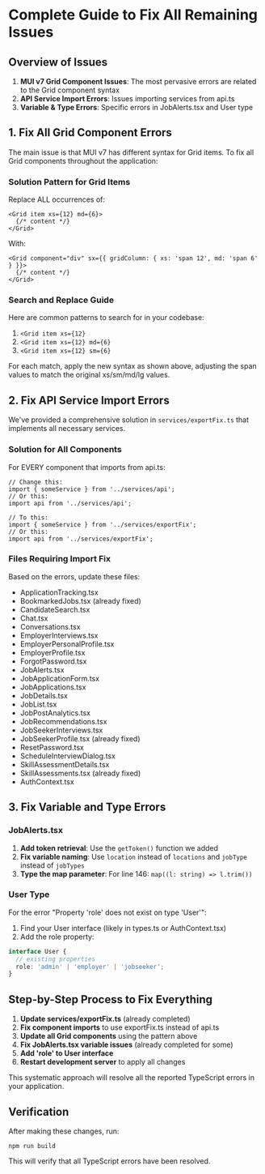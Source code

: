 # Complete Guide to Fix All Remaining Issues

## Overview of Issues

1. **MUI v7 Grid Component Issues**: The most pervasive errors are related to the Grid component syntax
2. **API Service Import Errors**: Issues importing services from api.ts
3. **Variable & Type Errors**: Specific errors in JobAlerts.tsx and User type

## 1. Fix All Grid Component Errors

The main issue is that MUI v7 has different syntax for Grid items. To fix all Grid components throughout the application:

### Solution Pattern for Grid Items

Replace ALL occurrences of:
```tsx
<Grid item xs={12} md={6}>
  {/* content */}
</Grid>
```

With:
```tsx
<Grid component="div" sx={{ gridColumn: { xs: 'span 12', md: 'span 6' } }}>
  {/* content */}
</Grid>
```

### Search and Replace Guide

Here are common patterns to search for in your codebase:

1. `<Grid item xs={12}`
2. `<Grid item xs={12} md={6}`
3. `<Grid item xs={12} sm={6}`

For each match, apply the new syntax as shown above, adjusting the span values to match the original xs/sm/md/lg values.

## 2. Fix API Service Import Errors

We've provided a comprehensive solution in `services/exportFix.ts` that implements all necessary services.

### Solution for All Components

For EVERY component that imports from api.ts:

```tsx
// Change this:
import { someService } from '../services/api';
// Or this:
import api from '../services/api';

// To this:
import { someService } from '../services/exportFix';
// Or this:
import api from '../services/exportFix';
```

### Files Requiring Import Fix

Based on the errors, update these files:
- ApplicationTracking.tsx
- BookmarkedJobs.tsx (already fixed)
- CandidateSearch.tsx
- Chat.tsx
- Conversations.tsx
- EmployerInterviews.tsx
- EmployerPersonalProfile.tsx
- EmployerProfile.tsx
- ForgotPassword.tsx
- JobAlerts.tsx
- JobApplicationForm.tsx
- JobApplications.tsx
- JobDetails.tsx
- JobList.tsx
- JobPostAnalytics.tsx
- JobRecommendations.tsx
- JobSeekerInterviews.tsx
- JobSeekerProfile.tsx (already fixed)
- ResetPassword.tsx
- ScheduleInterviewDialog.tsx
- SkillAssessmentDetails.tsx
- SkillAssessments.tsx (already fixed)
- AuthContext.tsx

## 3. Fix Variable and Type Errors

### JobAlerts.tsx
1. **Add token retrieval**: Use the `getToken()` function we added
2. **Fix variable naming**: Use `location` instead of `locations` and `jobType` instead of `jobTypes`
3. **Type the map parameter**: For line 146: `map((l: string) => l.trim())`

### User Type
For the error "Property 'role' does not exist on type 'User'":

1. Find your User interface (likely in types.ts or AuthContext.tsx)
2. Add the role property:
```typescript
interface User {
  // existing properties
  role: 'admin' | 'employer' | 'jobseeker';
}
```

## Step-by-Step Process to Fix Everything

1. **Update services/exportFix.ts** (already completed)
2. **Fix component imports** to use exportFix.ts instead of api.ts
3. **Update all Grid components** using the pattern above
4. **Fix JobAlerts.tsx variable issues** (already completed for some)
5. **Add 'role' to User interface**
6. **Restart development server** to apply all changes

This systematic approach will resolve all the reported TypeScript errors in your application.

## Verification

After making these changes, run:
```
npm run build
```

This will verify that all TypeScript errors have been resolved. 